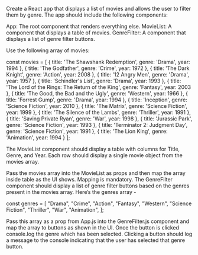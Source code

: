 Create a React app that displays a list of movies and allows the user to filter them by genre.
The app should include the following components:

App: The root component that renders everything else.
MovieList: A component that displays a table of movies.
GenreFilter: A component that displays a list of genre filter buttons.

Use the following array of movies:

const movies = [ { title: 'The Shawshank Redemption', genre: 'Drama', year: 1994 }, { title: 'The Godfather', genre: 'Crime', year: 1972 }, { title: 'The Dark Knight', genre: 'Action', year: 2008 }, { title: '12 Angry Men', genre: 'Drama', year: 1957 }, { title: 'Schindler's List', genre: 'Drama', year: 1993 }, { title: 'The Lord of the Rings: The Return of the King', genre: 'Fantasy', year: 2003 }, { title: 'The Good, the Bad and the Ugly', genre: 'Western', year: 1966 }, { title: 'Forrest Gump', genre: 'Drama', year: 1994 }, { title: 'Inception', genre: 'Science Fiction', year: 2010 }, { title: 'The Matrix', genre: 'Science Fiction', year: 1999 }, { title: 'The Silence of the Lambs', genre: 'Thriller', year: 1991 }, { title: 'Saving Private Ryan', genre: 'War', year: 1998 }, { title: 'Jurassic Park', genre: 'Science Fiction', year: 1993 }, { title: 'Terminator 2: Judgment Day', genre: 'Science Fiction', year: 1991 }, { title: 'The Lion King', genre: 'Animation', year: 1994 } ];

The MovieList component should display a table with columns for Title, Genre, and Year. Each row should display a single movie object from the movies array.

Pass the movies array into the MovieList as props and then map the array inside table as the UI shows. Mapping is mandatory.
The GenreFilter component should display a list of genre filter buttons based on the genres present in the movies array. Here’s the genres array -

const genres = [ "Drama", "Crime", "Action", "Fantasy", "Western", "Science Fiction", "Thriller", "War", "Animation", ];

Pass this array as a prop from App.js into the GenreFilter.js component and map the array to buttons as shown in the UI. Once the button is clicked console.log the genre which has been selected. Clicking a button should log a message to the console indicating that the user has selected that genre button.
